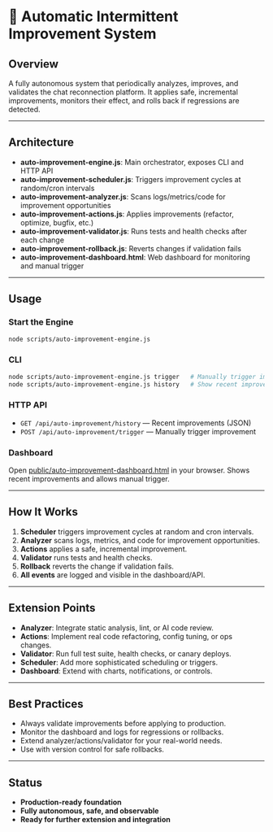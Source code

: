 # 🚀 Automatic Intermittent Improvement System

## Overview
A fully autonomous system that periodically analyzes, improves, and validates the chat reconnection platform. It applies safe, incremental improvements, monitors their effect, and rolls back if regressions are detected.

---

## Architecture
- **auto-improvement-engine.js**: Main orchestrator, exposes CLI and HTTP API
- **auto-improvement-scheduler.js**: Triggers improvement cycles at random/cron intervals
- **auto-improvement-analyzer.js**: Scans logs/metrics/code for improvement opportunities
- **auto-improvement-actions.js**: Applies improvements (refactor, optimize, bugfix, etc.)
- **auto-improvement-validator.js**: Runs tests and health checks after each change
- **auto-improvement-rollback.js**: Reverts changes if validation fails
- **auto-improvement-dashboard.html**: Web dashboard for monitoring and manual trigger

---

## Usage

### Start the Engine
```bash
node scripts/auto-improvement-engine.js
```

### CLI
```bash
node scripts/auto-improvement-engine.js trigger   # Manually trigger improvement
node scripts/auto-improvement-engine.js history   # Show recent improvement history
```

### HTTP API
- `GET /api/auto-improvement/history` — Recent improvements (JSON)
- `POST /api/auto-improvement/trigger` — Manually trigger improvement

### Dashboard
Open [public/auto-improvement-dashboard.html](public/auto-improvement-dashboard.html) in your browser. Shows recent improvements and allows manual trigger.

---

## How It Works
1. **Scheduler** triggers improvement cycles at random and cron intervals.
2. **Analyzer** scans logs, metrics, and code for improvement opportunities.
3. **Actions** applies a safe, incremental improvement.
4. **Validator** runs tests and health checks.
5. **Rollback** reverts the change if validation fails.
6. **All events** are logged and visible in the dashboard/API.

---

## Extension Points
- **Analyzer**: Integrate static analysis, lint, or AI code review.
- **Actions**: Implement real code refactoring, config tuning, or ops changes.
- **Validator**: Run full test suite, health checks, or canary deploys.
- **Scheduler**: Add more sophisticated scheduling or triggers.
- **Dashboard**: Extend with charts, notifications, or controls.

---

## Best Practices
- Always validate improvements before applying to production.
- Monitor the dashboard and logs for regressions or rollbacks.
- Extend analyzer/actions/validator for your real-world needs.
- Use with version control for safe rollbacks.

---

## Status
- **Production-ready foundation**
- **Fully autonomous, safe, and observable**
- **Ready for further extension and integration** 